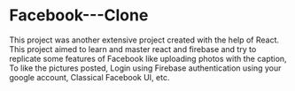 # Facebook---Clone
This project was another extensive project created with the help of React. This project aimed to learn and master react and firebase and try to replicate some features of Facebook like uploading photos with the caption, To like the pictures posted, Login using Firebase authentication using your google account, Classical Facebook UI, etc. 
